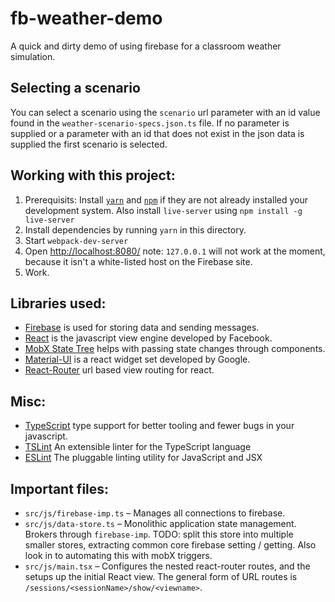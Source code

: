 # fb-weather-demo

A quick and dirty demo of using firebase for a classroom weather simulation.

## Selecting a scenario

You can select a scenario using the `scenario` url parameter with an id value found in the `weather-scenario-specs.json.ts` file.
If no parameter is supplied or a parameter with an id that does not exist in the json data is supplied the first scenario is selected.

## Working with this project:

1. Prerequisits: Install [`yarn`](https://yarnpkg.com/) and [`npm`](https://www.npmjs.com/)
if they are not already installed  your development system.  Also install `live-server` using `npm install -g live-server`
2. Install dependencies by running `yarn` in this directory.
3. Start `webpack-dev-server`
4. Open [http://localhost:8080/](http://localhost:8080/) note: `127.0.0.1` will not work at the moment, because it isn't a white-listed host on the Firebase site.
5. Work.

## Libraries used:
* [Firebase](https://firebase.google.com/) is used for storing data and sending messages.
* [React](https://facebook.github.io/react/) is the javascript view engine developed by Facebook.
* [MobX State Tree](https://github.com/mobxjs/mobx-state-tree) helps with passing state changes through components.
* [Material-UI](http://www.material-ui.com/) is a react widget set developed by Google.
* [React-Router](https://reacttraining.com/react-router/) url based view routing for react.

## Misc:
* [TypeScript](https://www.typescriptlang.org/) type support for better tooling and fewer bugs in your javascript.
* [TSLint](https://palantir.github.io/tslint/) An extensible linter for the TypeScript language
* [ESLint](http://eslint.org/) The pluggable linting utility for JavaScript and JSX

## Important files:
* `src/js/firebase-imp.ts` – Manages all connections to firebase.
* `src/js/data-store.ts` – Monolithic application state management. Brokers through `firebase-imp`. TODO: split this store into multiple smaller stores, extracting common core firebase setting / getting. Also look in to automating this with mobX triggers.
* `src/js/main.tsx` – Configures the nested react-router routes, and the setups up the initial React view. The general form of URL routes is `/sessions/<sessionName>/show/<viewname>`.
